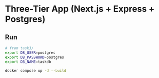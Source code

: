# Three-Tier App (Next.js + Express + Postgres)

## Run
```bash
# from task3/
export DB_USER=postgres
export DB_PASSWORD=postgres
export DB_NAME=taskdb

docker compose up -d --build
